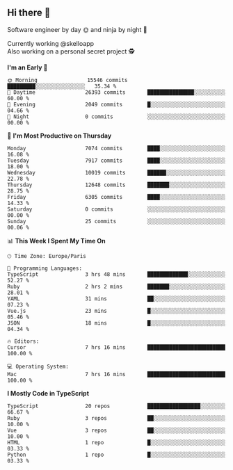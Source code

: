 ## Hi there 👋

Software engineer by day 🌞 and ninja by night 🌝

Currently working @skelloapp <br>
Also working on a personal secret project 🕵️

<!--START_SECTION:waka-->
**I'm an Early 🐤** 

```text
🌞 Morning                15546 commits       █████████░░░░░░░░░░░░░░░░   35.34 % 
🌆 Daytime                26393 commits       ███████████████░░░░░░░░░░   60.00 % 
🌃 Evening                2049 commits        █░░░░░░░░░░░░░░░░░░░░░░░░   04.66 % 
🌙 Night                  0 commits           ░░░░░░░░░░░░░░░░░░░░░░░░░   00.00 % 
```
📅 **I'm Most Productive on Thursday** 

```text
Monday                   7074 commits        ████░░░░░░░░░░░░░░░░░░░░░   16.08 % 
Tuesday                  7917 commits        ████░░░░░░░░░░░░░░░░░░░░░   18.00 % 
Wednesday                10019 commits       ██████░░░░░░░░░░░░░░░░░░░   22.78 % 
Thursday                 12648 commits       ███████░░░░░░░░░░░░░░░░░░   28.75 % 
Friday                   6305 commits        ████░░░░░░░░░░░░░░░░░░░░░   14.33 % 
Saturday                 0 commits           ░░░░░░░░░░░░░░░░░░░░░░░░░   00.00 % 
Sunday                   25 commits          ░░░░░░░░░░░░░░░░░░░░░░░░░   00.06 % 
```


📊 **This Week I Spent My Time On** 

```text
🕑︎ Time Zone: Europe/Paris

💬 Programming Languages: 
TypeScript               3 hrs 48 mins       █████████████░░░░░░░░░░░░   52.27 % 
Ruby                     2 hrs 2 mins        ███████░░░░░░░░░░░░░░░░░░   28.01 % 
YAML                     31 mins             ██░░░░░░░░░░░░░░░░░░░░░░░   07.23 % 
Vue.js                   23 mins             █░░░░░░░░░░░░░░░░░░░░░░░░   05.46 % 
JSON                     18 mins             █░░░░░░░░░░░░░░░░░░░░░░░░   04.34 % 

🔥 Editors: 
Cursor                   7 hrs 16 mins       █████████████████████████   100.00 % 

💻 Operating System: 
Mac                      7 hrs 16 mins       █████████████████████████   100.00 % 
```

**I Mostly Code in TypeScript** 

```text
TypeScript               20 repos            █████████████████░░░░░░░░   66.67 % 
Ruby                     3 repos             ██░░░░░░░░░░░░░░░░░░░░░░░   10.00 % 
Vue                      3 repos             ██░░░░░░░░░░░░░░░░░░░░░░░   10.00 % 
HTML                     1 repo              █░░░░░░░░░░░░░░░░░░░░░░░░   03.33 % 
Python                   1 repo              █░░░░░░░░░░░░░░░░░░░░░░░░   03.33 % 
```




<!--END_SECTION:waka-->

<!--
**antoinelncl/antoinelncl** is a ✨ _special_ ✨ repository because its `README.md` (this file) appears on your GitHub profile.

Here are some ideas to get you started:

- 🔭 I’m currently working on ...
- 🌱 I’m currently learning ...
- 👯 I’m looking to collaborate on ...
- 🤔 I’m looking for help with ...
- 💬 Ask me about ...
- 📫 How to reach me: ...
- 😄 Pronouns: ...
- ⚡ Fun fact: ...
-->
